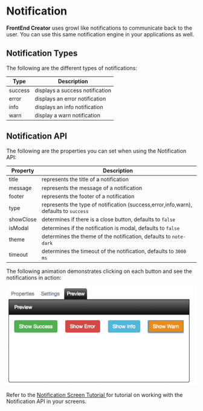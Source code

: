 # Notification

**FrontEnd Creator** uses growl like notifications to communicate back to the user. You can use this same notification engine in your applications as well. 

## Notification Types

The following are the different types of notifications:

Type | Description
---- | -----------
success | displays a success notification
error | displays an error notification
info | displays an info notification
warn | display a warn notification

## Notification API

The following are the properties you can set when using the Notification API:

Property | Description
-------- | -----------
title | represents the title of a notification
message | represents the message of a notification
footer | represents the footer of a notification
type | represents the type of notification (success,error,info,warn), defaults to `success`
showClose | determines if there is a close button, defaults to `false`
isModal | determines if the notification is modal, defaults to `false`
theme | determines the theme of the notification, defaults to `note-dark`
timeout | determines the timeout of the notification, defaults to `3000 ms`


The following animation demonstrates clicking on each button and see the notifications in action:

![Notification Animation](../../assets/images/notification.gif)

Refer to the [ Notification Screen Tutorial ](../../tutorials/notification-screen.md) for tutorial on working with the Notification API in your screens.



